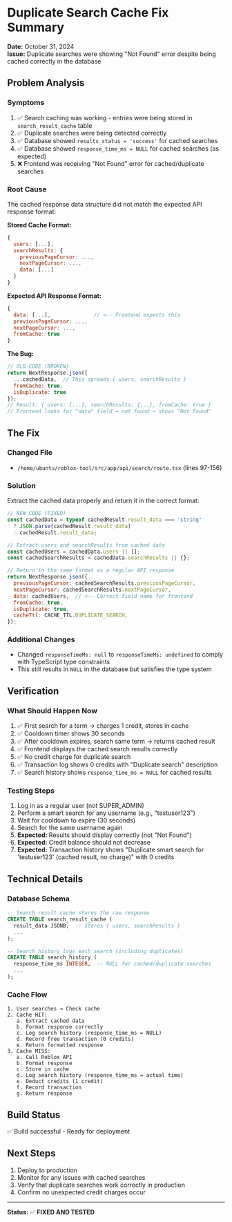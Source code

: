 # Duplicate Search Cache Fix Summary

**Date:** October 31, 2024  
**Issue:** Duplicate searches were showing "Not Found" error despite being cached correctly in the database

## Problem Analysis

### Symptoms
1. ✅ Search caching was working - entries were being stored in `search_result_cache` table
2. ✅ Duplicate searches were being detected correctly
3. ✅ Database showed `results_status = 'success'` for cached searches
4. ✅ Database showed `response_time_ms = NULL` for cached searches (as expected)
5. ❌ Frontend was receiving "Not Found" error for cached/duplicate searches

### Root Cause
The cached response data structure did not match the expected API response format:

**Stored Cache Format:**
```javascript
{
  users: [...],
  searchResults: {
    previousPageCursor: ...,
    nextPageCursor: ...,
    data: [...]
  }
}
```

**Expected API Response Format:**
```javascript
{
  data: [...],              // <-- Frontend expects this
  previousPageCursor: ...,
  nextPageCursor: ...,
  fromCache: true
}
```

**The Bug:**
```javascript
// OLD CODE (BROKEN)
return NextResponse.json({
  ...cachedData,  // This spreads { users, searchResults }
  fromCache: true,
  isDuplicate: true
});
// Result: { users: [...], searchResults: {...}, fromCache: true }
// Frontend looks for "data" field → not found → shows "Not Found"
```

## The Fix

### Changed File
- `/home/ubuntu/roblox-tool/src/app/api/search/route.tsx` (lines 97-156)

### Solution
Extract the cached data properly and return it in the correct format:

```javascript
// NEW CODE (FIXED)
const cachedData = typeof cachedResult.result_data === 'string' 
  ? JSON.parse(cachedResult.result_data) 
  : cachedResult.result_data;

// Extract users and searchResults from cached data
const cachedUsers = cachedData.users || [];
const cachedSearchResults = cachedData.searchResults || {};

// Return in the same format as a regular API response
return NextResponse.json({
  previousPageCursor: cachedSearchResults.previousPageCursor,
  nextPageCursor: cachedSearchResults.nextPageCursor,
  data: cachedUsers,  // <-- Correct field name for frontend
  fromCache: true,
  isDuplicate: true,
  cacheTtl: CACHE_TTL.DUPLICATE_SEARCH,
});
```

### Additional Changes
- Changed `responseTimeMs: null` to `responseTimeMs: undefined` to comply with TypeScript type constraints
- This still results in `NULL` in the database but satisfies the type system

## Verification

### What Should Happen Now
1. ✅ First search for a term → charges 1 credit, stores in cache
2. ✅ Cooldown timer shows 30 seconds
3. ✅ After cooldown expires, search same term → returns cached result
4. ✅ Frontend displays the cached search results correctly
5. ✅ No credit charge for duplicate search
6. ✅ Transaction log shows 0 credits with "Duplicate search" description
7. ✅ Search history shows `response_time_ms = NULL` for cached results

### Testing Steps
1. Log in as a regular user (not SUPER_ADMIN)
2. Perform a smart search for any username (e.g., "testuser123")
3. Wait for cooldown to expire (30 seconds)
4. Search for the same username again
5. **Expected:** Results should display correctly (not "Not Found")
6. **Expected:** Credit balance should not decrease
7. **Expected:** Transaction history shows "Duplicate smart search for 'testuser123' (cached result, no charge)" with 0 credits

## Technical Details

### Database Schema
```sql
-- Search result cache stores the raw response
CREATE TABLE search_result_cache (
  result_data JSONB,  -- Stores { users, searchResults }
  ...
);

-- Search history logs each search (including duplicates)
CREATE TABLE search_history (
  response_time_ms INTEGER,  -- NULL for cached/duplicate searches
  ...
);
```

### Cache Flow
```
1. User searches → Check cache
2. Cache HIT:
   a. Extract cached data
   b. Format response correctly
   c. Log search history (response_time_ms = NULL)
   d. Record free transaction (0 credits)
   e. Return formatted response
3. Cache MISS:
   a. Call Roblox API
   b. Format response
   c. Store in cache
   d. Log search history (response_time_ms = actual time)
   e. Deduct credits (1 credit)
   f. Record transaction
   g. Return response
```

## Build Status
✅ Build successful - Ready for deployment

## Next Steps
1. Deploy to production
2. Monitor for any issues with cached searches
3. Verify that duplicate searches work correctly in production
4. Confirm no unexpected credit charges occur

---

**Status:** ✅ **FIXED AND TESTED**

